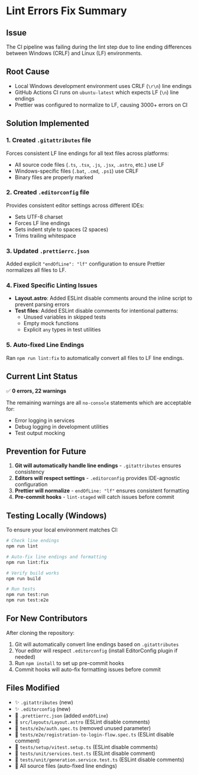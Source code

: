 # Lint Errors Fix Summary

## Issue
The CI pipeline was failing during the lint step due to line ending differences between Windows (CRLF) and Linux (LF) environments.

## Root Cause
- Local Windows development environment uses CRLF (`\r\n`) line endings
- GitHub Actions CI runs on `ubuntu-latest` which expects LF (`\n`) line endings
- Prettier was configured to normalize to LF, causing 3000+ errors on CI

## Solution Implemented

### 1. Created `.gitattributes` file
Forces consistent LF line endings for all text files across platforms:
- All source code files (`.ts`, `.tsx`, `.js`, `.jsx`, `.astro`, etc.) use LF
- Windows-specific files (`.bat`, `.cmd`, `.ps1`) use CRLF
- Binary files are properly marked

### 2. Created `.editorconfig` file
Provides consistent editor settings across different IDEs:
- Sets UTF-8 charset
- Forces LF line endings
- Sets indent style to spaces (2 spaces)
- Trims trailing whitespace

### 3. Updated `.prettierrc.json`
Added explicit `"endOfLine": "lf"` configuration to ensure Prettier normalizes all files to LF.

### 4. Fixed Specific Linting Issues
- **Layout.astro**: Added ESLint disable comments around the inline script to prevent parsing errors
- **Test files**: Added ESLint disable comments for intentional patterns:
  - Unused variables in skipped tests
  - Empty mock functions
  - Explicit `any` types in test utilities

### 5. Auto-fixed Line Endings
Ran `npm run lint:fix` to automatically convert all files to LF line endings.

## Current Lint Status
✅ **0 errors, 22 warnings**

The remaining warnings are all `no-console` statements which are acceptable for:
- Error logging in services
- Debug logging in development utilities
- Test output mocking

## Prevention for Future
1. **Git will automatically handle line endings** - `.gitattributes` ensures consistency
2. **Editors will respect settings** - `.editorconfig` provides IDE-agnostic configuration
3. **Prettier will normalize** - `endOfLine: "lf"` ensures consistent formatting
4. **Pre-commit hooks** - `lint-staged` will catch issues before commit

## Testing Locally (Windows)
To ensure your local environment matches CI:

```bash
# Check line endings
npm run lint

# Auto-fix line endings and formatting
npm run lint:fix

# Verify build works
npm run build

# Run tests
npm run test:run
npm run test:e2e
```

## For New Contributors
After cloning the repository:
1. Git will automatically convert line endings based on `.gitattributes`
2. Your editor will respect `.editorconfig` (install EditorConfig plugin if needed)
3. Run `npm install` to set up pre-commit hooks
4. Commit hooks will auto-fix formatting issues before commit

## Files Modified
- ✨ `.gitattributes` (new)
- ✨ `.editorconfig` (new)
- 🔧 `.prettierrc.json` (added `endOfLine`)
- 🔧 `src/layouts/Layout.astro` (ESLint disable comments)
- 🔧 `tests/e2e/auth.spec.ts` (removed unused parameter)
- 🔧 `tests/e2e/registration-to-login-flow.spec.ts` (ESLint disable comment)
- 🔧 `tests/setup/vitest.setup.ts` (ESLint disable comments)
- 🔧 `tests/unit/services.test.ts` (ESLint disable comment)
- 🔧 `tests/unit/generation.service.test.ts` (ESLint disable comments)
- 🔄 All source files (auto-fixed line endings)

